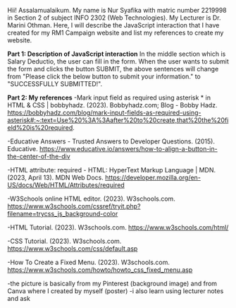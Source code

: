 Hii!
Assalamualaikum. My name is Nur Syafika with matric number 2219998 in Section 2 of subject INFO 2302 (Web Technologies). My Lecturer is Dr. Marini Othman. 
Here, I will describe the JavaScript interaction that I have created for my RM1 Campaign website and list my references to create my website.


**Part 1: Description of JavaScript interaction**
In the middle section which is Salary Deductio, the user can fill in the form. When the user wants to submit the form and clicks the button SUBMIT, the above sentences will change from "Please click the below button to submit your information." to "SUCCESSFULLY SUBMITTED!". 

**Part 2: My references**
-Mark input field as required using asterisk * in HTML & CSS | bobbyhadz. (2023). Bobbyhadz.com; Blog - Bobby Hadz. https://bobbyhadz.com/blog/mark-input-fields-as-required-using-asterisk#:~:text=Use%20%3A%3Aafter%20to%20create,that%20the%20field%20is%20required.

-‌Educative Answers - Trusted Answers to Developer Questions. (2015). Educative. https://www.educative.io/answers/how-to-align-a-button-in-the-center-of-the-div

-‌HTML attribute: required - HTML: HyperText Markup Language | MDN. (2023, April 13). MDN Web Docs. https://developer.mozilla.org/en-US/docs/Web/HTML/Attributes/required

-‌W3Schools online HTML editor. (2023). W3schools.com. https://www.w3schools.com/cssref/tryit.php?filename=trycss_js_background-color

-‌HTML Tutorial. (2023). W3schools.com. https://www.w3schools.com/html/

-‌CSS Tutorial. (2023). W3schools.com. https://www.w3schools.com/css/default.asp

-‌How To Create a Fixed Menu. (2023). W3schools.com. https://www.w3schools.com/howto/howto_css_fixed_menu.asp

-the picture is basically from my Pinterest (background image) and from Canva where I created by myself (poster) 
-i also learn using lecturer notes and ask
